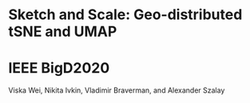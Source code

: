 # Sketch and Scale: Geo-distributed tSNE and UMAP
# IEEE BigD2020
Viska Wei, Nikita Ivkin, Vladimir Braverman, and Alexander Szalay
